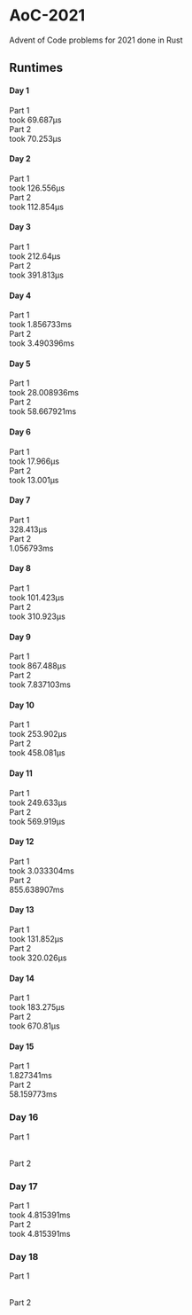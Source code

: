 # AoC-2021
Advent of Code problems for 2021 done in Rust

## Runtimes
#### Day 1
Part 1
<br>
took 69.687µs
<br>
Part 2
<br>
took 70.253µs
#### Day 2
Part 1
<br>
took 126.556µs
<br>
Part 2
<br>
took 112.854µs
#### Day 3
Part 1
<br>
took 212.64µs
<br>
Part 2
<br>
took 391.813µs
<br>
#### Day 4
Part 1
<br>
took 1.856733ms
<br>
Part 2
<br>
took 3.490396ms
#### Day 5
Part 1
<br>
took 28.008936ms
<br>
Part 2
<br>
took 58.667921ms
#### Day 6
Part 1
<br>
took 17.966µs
<br>
Part 2
<br>
took 13.001µs
#### Day 7
Part 1
<br>
328.413µs
<br>
Part 2
<br>
1.056793ms
#### Day 8
Part 1
<br>
took 101.423µs
<br>
Part 2
<br>
took 310.923µs
#### Day 9
Part 1
<br>
took 867.488µs
<br>
Part 2
<br>
took 7.837103ms
#### Day 10
Part 1
<br>
took 253.902µs 
<br>
Part 2
<br>
took 458.081µs
#### Day 11
Part 1
<br>
took 249.633µs
<br>
Part 2
<br>
took 569.919µs
#### Day 12
Part 1
<br>
took 3.033304ms
<br>
Part 2
<br>
855.638907ms
#### Day 13
Part 1
<br>
took 131.852µs
<br>
Part 2
<br>
took 320.026µs
#### Day 14
Part 1
<br>
took 183.275µs
<br>
Part 2
<br>
took 670.81µs
#### Day 15
Part 1
<br>
1.827341ms
<br>
Part 2
<br>
58.159773ms
### Day 16
Part 1
<br>

<br>
Part 2
<br>

### Day 17
Part 1
<br>
took 4.815391ms
<br>
Part 2
<br>
took 4.815391ms
### Day 18
Part 1
<br>

<br>
Part 2
<br>
